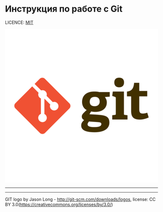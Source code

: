 # Инструкция по работе с Git

LICENCE: [MIT](./license.md)

![git-logo](./assets/git-logo.png)

---

---

GIT logo by Jason Long - http://git-scm.com/downloads/logos, 
license: CC BY 3.0(https://creativecommons.org/licenses/by/3.0/)